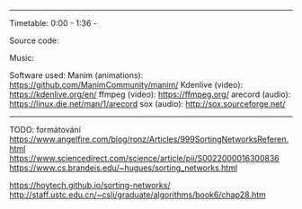 <what the video is about>

------------------

Timetable:
0:00 - <something>
1:36 - <something else>

Source code:
<link to blob in this repository>

Music:
<credit the music used>

Software used:
Manim (animations): https://github.com/ManimCommunity/manim/
Kdenlive (video): https://kdenlive.org/en/
ffmpeg (video): https://ffmpeg.org/
arecord (audio): https://linux.die.net/man/1/arecord
sox (audio): http://sox.sourceforge.net/


------------------

TODO: formátování
https://www.angelfire.com/blog/ronz/Articles/999SortingNetworksReferen.html
https://www.sciencedirect.com/science/article/pii/S0022000016300836
https://www.cs.brandeis.edu/~hugues/sorting_networks.html

https://hoytech.github.io/sorting-networks/
http://staff.ustc.edu.cn/~csli/graduate/algorithms/book6/chap28.htm
